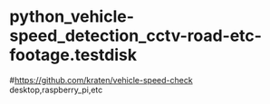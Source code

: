 # python_vehicle-speed_detection_cctv-road-etc-footage.testdisk
#https://github.com/kraten/vehicle-speed-check  
desktop,raspberry_pi,etc
